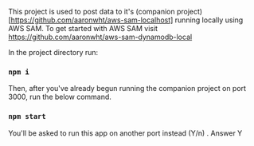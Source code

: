 This project is used to post data to it's (companion project)[https://github.com/aaronwht/aws-sam-localhost] running locally using AWS SAM.  To get started with AWS SAM visit https://github.com/aaronwht/aws-sam-dynamodb-local


In the project directory run:

### `npm i`

Then, after you've already begun running the companion project on port 3000, run the below command.

### `npm start`

You'll be asked to run this app on another port instead (Y/n) . Answer Y
